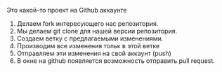 Это какой-то проект на Github аккаунте


1. Делаем fork интересующего нас репозитория.
2. Мы делаем git clone для нашей версии репозитория.
3. Создаем ветку с предлагаемыми изменениями.
4. Производим все изменения тольк в этой ветке
5. Отправляем эти изменения на свой аккаунт (push)
6. В окне на github появляется возможность отправить pull request.
